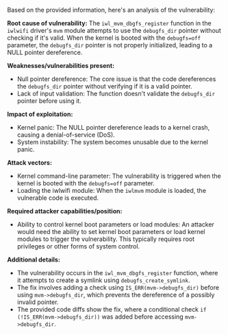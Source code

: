 Based on the provided information, here's an analysis of the vulnerability:

**Root cause of vulnerability:**
The `iwl_mvm_dbgfs_register` function in the `iwlwifi` driver's `mvm` module attempts to use the `debugfs_dir` pointer without checking if it's valid. When the kernel is booted with the `debugfs=off` parameter, the `debugfs_dir` pointer is not properly initialized, leading to a NULL pointer dereference.

**Weaknesses/vulnerabilities present:**
- Null pointer dereference: The core issue is that the code dereferences the `debugfs_dir` pointer without verifying if it is a valid pointer.
- Lack of input validation: The function doesn't validate the `debugfs_dir` pointer before using it.

**Impact of exploitation:**
- Kernel panic: The NULL pointer dereference leads to a kernel crash, causing a denial-of-service (DoS).
- System instability: The system becomes unusable due to the kernel panic.

**Attack vectors:**
- Kernel command-line parameter: The vulnerability is triggered when the kernel is booted with the `debugfs=off` parameter.
- Loading the iwlwifi module: When the `iwlmvm` module is loaded, the vulnerable code is executed.

**Required attacker capabilities/position:**
- Ability to control kernel boot parameters or load modules: An attacker would need the ability to set kernel boot parameters or load kernel modules to trigger the vulnerability. This typically requires root privileges or other forms of system control.

**Additional details:**
- The vulnerability occurs in the `iwl_mvm_dbgfs_register` function, where it attempts to create a symlink using `debugfs_create_symlink`.
- The fix involves adding a check using `IS_ERR(mvm->debugfs_dir)` before using `mvm->debugfs_dir`, which prevents the dereference of a possibly invalid pointer.
- The provided code diffs show the fix, where a conditional check `if (!IS_ERR(mvm->debugfs_dir))` was added before accessing `mvm->debugfs_dir`.